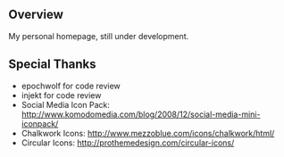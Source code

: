 Overview
--------

My personal homepage, still under development.

Special Thanks
--------------

  * epochwolf for code review
  * injekt for code review
  * Social Media Icon Pack: http://www.komodomedia.com/blog/2008/12/social-media-mini-iconpack/
  * Chalkwork Icons: http://www.mezzoblue.com/icons/chalkwork/html/
  * Circular Icons: http://prothemedesign.com/circular-icons/
